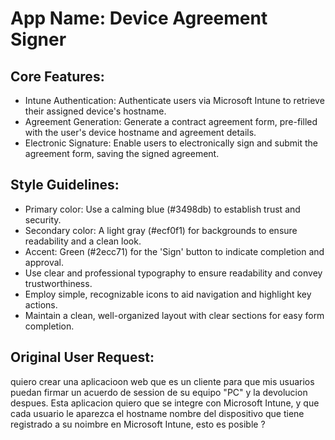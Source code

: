 # **App Name**: Device Agreement Signer

## Core Features:

- Intune Authentication: Authenticate users via Microsoft Intune to retrieve their assigned device's hostname.
- Agreement Generation: Generate a contract agreement form, pre-filled with the user's device hostname and agreement details.
- Electronic Signature: Enable users to electronically sign and submit the agreement form, saving the signed agreement.

## Style Guidelines:

- Primary color: Use a calming blue (#3498db) to establish trust and security.
- Secondary color: A light gray (#ecf0f1) for backgrounds to ensure readability and a clean look.
- Accent: Green (#2ecc71) for the 'Sign' button to indicate completion and approval.
- Use clear and professional typography to ensure readability and convey trustworthiness.
- Employ simple, recognizable icons to aid navigation and highlight key actions.
- Maintain a clean, well-organized layout with clear sections for easy form completion.

## Original User Request:
quiero crear una aplicacioon web que es un cliente para que mis usuarios puedan firmar un acuerdo de session de su equipo "PC" y la devolucion despues. 
Esta aplicacion quiero que se integre con Microsoft Intune, y que cada usuario le aparezca el hostname nombre del dispositivo que tiene registrado a su noimbre en Microsoft Intune, esto es posible ?
  